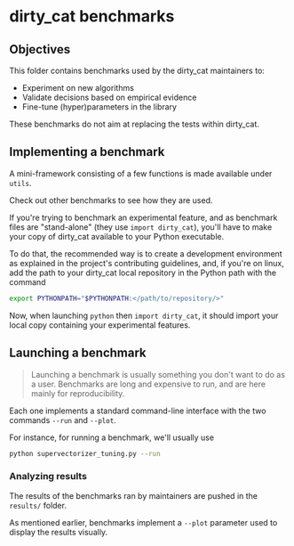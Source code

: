 # dirty_cat benchmarks

## Objectives

This folder contains benchmarks used by the dirty_cat maintainers to:
- Experiment on new algorithms
- Validate decisions based on empirical evidence
- Fine-tune (hyper)parameters in the library

These benchmarks do not aim at replacing the tests within dirty_cat.

## Implementing a benchmark

A mini-framework consisting of a few functions is made available under `utils`.

Check out other benchmarks to see how they are used.

If you're trying to benchmark an experimental feature,
and as benchmark files are "stand-alone" (they use `import dirty_cat`),
you'll have to make your copy of dirty_cat available to your Python executable.

To do that, the recommended way is to create a development environment as
explained in the project's contributing guidelines, and, if you're on linux,
add the path to your dirty_cat local repository in the Python path with the command

```bash
export PYTHONPATH="$PYTHONPATH:</path/to/repository/>"
```

Now, when launching `python` then `import dirty_cat`, it should import
your local copy containing your experimental features.

## Launching a benchmark

> Launching a benchmark is usually something you don't want to do as a user.
  Benchmarks are long and expensive to run, and are here mainly for reproducibility.

Each one implements a standard command-line interface with the two commands
``--run`` and ``--plot``.

For instance, for running a benchmark, we'll usually use

```bash
python supervectorizer_tuning.py --run
```

### Analyzing results

The results of the benchmarks ran by maintainers are pushed in the `results/` folder.

As mentioned earlier, benchmarks implement a ``--plot`` parameter used
to display the results visually.

